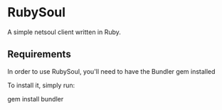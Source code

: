 RubySoul
========

A simple netsoul client written in Ruby.

Requirements
------------

In order to use RubySoul, you'll need to have the Bundler gem installed

To install it, simply run:

  gem install bundler

